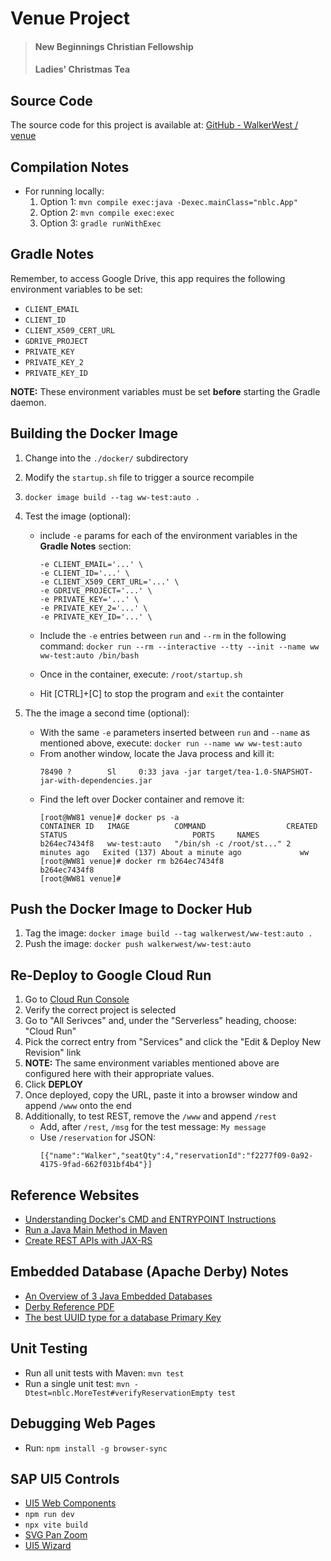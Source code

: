 # Venue Project

> #### New Beginnings Christian Fellowship
> #### Ladies' Christmas Tea

## Source Code

The source code for this project is available at:  [GitHub - WalkerWest / venue](https://github.com/WalkerWest/venue)

## Compilation Notes

* For running locally:
  1.  Option 1: `mvn compile exec:java -Dexec.mainClass="nblc.App"`
  2.  Option 2: `mvn compile exec:exec`
  3.  Option 3: `gradle runWithExec`

## Gradle Notes

Remember, to access Google Drive, this app requires the following environment variables to be set:

* `CLIENT_EMAIL`
* `CLIENT_ID`
* `CLIENT_X509_CERT_URL`
* `GDRIVE_PROJECT`
* `PRIVATE_KEY`
* `PRIVATE_KEY_2`
* `PRIVATE_KEY_ID`

**NOTE:** These environment variables must be set **before** starting the Gradle daemon.

## Building the Docker Image

1.  Change into the `./docker/` subdirectory
2.  Modify the `startup.sh` file to trigger a source recompile
2.  `docker image build --tag ww-test:auto .`
3.  Test the image (optional):
    * include `-e` params for each of the environment variables in the **Gradle Notes** section:

      ```
      -e CLIENT_EMAIL='...' \
      -e CLIENT_ID='...' \
      -e CLIENT_X509_CERT_URL='...' \
      -e GDRIVE_PROJECT='...' \
      -e PRIVATE_KEY='...' \
      -e PRIVATE_KEY_2='...' \
      -e PRIVATE_KEY_ID='...' \
      ```

    * Include the `-e` entries between `run` and `--rm` in the following command:
      `docker run --rm --interactive --tty --init --name ww ww-test:auto /bin/bash`
    * Once in the container, execute: `/root/startup.sh`
    * Hit [CTRL]+[C] to stop the program and `exit` the containter

4.  The the image a second time (optional):

    * With the same `-e` parameters inserted between `run` and `--name` as mentioned above, execute:
      `docker run --name ww ww-test:auto`
    * From another window, locate the Java process and kill it:
      ```
      78490 ?        Sl     0:33 java -jar target/tea-1.0-SNAPSHOT-jar-with-dependencies.jar
      ```
    * Find the left over Docker container and remove it:
      ```
      [root@WW81 venue]# docker ps -a
      CONTAINER ID   IMAGE          COMMAND                  CREATED         STATUS                            PORTS     NAMES
      b264ec7434f8   ww-test:auto   "/bin/sh -c /root/st..." 2 minutes ago   Exited (137) About a minute ago             ww
      [root@WW81 venue]# docker rm b264ec7434f8
      b264ec7434f8
      [root@WW81 venue]#
      ```

## Push the Docker Image to Docker Hub

1.  Tag the image: `docker image build --tag walkerwest/ww-test:auto .`
2.  Push the image:  `docker push walkerwest/ww-test:auto`

## Re-Deploy to Google Cloud Run

1.  Go to [Cloud Run Console](https://console.cloud.google.com/)
2.  Verify the correct project is selected
3.  Go to "All Serivces" and, under the "Serverless" heading, choose:  "Cloud Run"
4.  Pick the correct entry from "Services" and click the "Edit &amp; Deploy New Revision" link
5.  **NOTE:**  The same environment variables mentioned above are configured here with their appropriate values.
6.  Click **DEPLOY**
7.  Once deployed, copy the URL, paste it into a browser window and append `/www` onto the end
8.  Additionally, to test REST, remove the `/www` and append `/rest`
    * Add, after `/rest`, `/msg` for the test message: `My message` 
    * Use `/reservation` for JSON: 
      ```
      [{"name":"Walker","seatQty":4,"reservationId":"f2277f09-0a92-4175-9fad-662f031bf4b4"}]
      ```

## Reference Websites

* [Understanding Docker's CMD and ENTRYPOINT Instructions](https://www.cloudbees.com/blog/understanding-dockers-cmd-and-entrypoint-instructions)
* [Run a Java Main Method in Maven](https://www.baeldung.com/maven-java-main-method)
* [Create REST APIs with JAX-RS](https://restfulapi.net/create-rest-apis-with-jax-rs/)

## Embedded Database (Apache Derby) Notes

* [An Overview of 3 Java Embedded Databases](https://dzone.com/articles/3-java-embedded-databases#:~:text=An%20embedded%20database%20is%20a,testability%2C%20and%20ease%20of%20configuration.)
* [Derby Reference PDF](https://db.apache.org/derby/docs/10.5/ref/refderby.pdf)
* [The best UUID type for a database Primary Key](https://vladmihalcea.com/uuid-database-primary-key/)

## Unit Testing

* Run all unit tests with Maven:  `mvn test`
* Run a single unit test:  `mvn -Dtest=nblc.MoreTest#verifyReservationEmpty test`

## Debugging Web Pages

* Run:  `npm install -g browser-sync`

## SAP UI5 Controls

* [UI5 Web Components](https://sap.github.io/ui5-webcomponents/)
* `npm run dev`
* `npx vite build`
* [SVG Pan Zoom](https://github.com/bumbu/svg-pan-zoom)
* [UI5 Wizard](https://sap.github.io/ui5-webcomponents/playground/?path=/story/fiori-wizard--page-mode)

